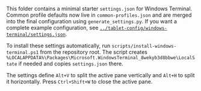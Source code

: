 This folder contains a minimal starter `settings.json` for Windows Terminal.
Common profile defaults now live in `common-profiles.json` and are merged into
the final configuration using `generate_settings.py`. If you want a complete
example configuration, see
[`../tablet-config/windows-terminal/settings.json`](../tablet-config/windows-terminal/settings.json).

To install these settings automatically, run
`scripts/install-windows-terminal.ps1` from the repository root. The script
creates `%LOCALAPPDATA%\Packages\Microsoft.WindowsTerminal_8wekyb3d8bbwe\LocalState`
if needed and copies `settings.json` there.

The settings define `Alt+V` to split the active pane vertically and `Alt+H` to
split it horizontally. Press `Ctrl+Shift+W` to close the active pane.
